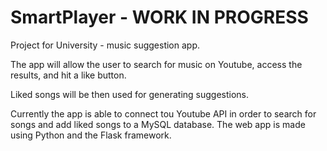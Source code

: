 # SmartPlayer - WORK IN PROGRESS

Project for University - music suggestion app.

The app will allow the user to search for music on Youtube, access the results, and hit a like button.

Liked songs will be then used for generating suggestions.

Currently the app is able to connect tou Youtube API in order to search for songs and add liked songs to a MySQL database.
The web app is made using Python and the Flask framework.
